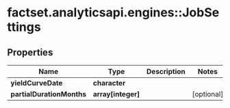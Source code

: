 # factset.analyticsapi.engines::JobSettings

## Properties
Name | Type | Description | Notes
------------ | ------------- | ------------- | -------------
**yieldCurveDate** | **character** |  | 
**partialDurationMonths** | **array[integer]** |  | [optional] 


